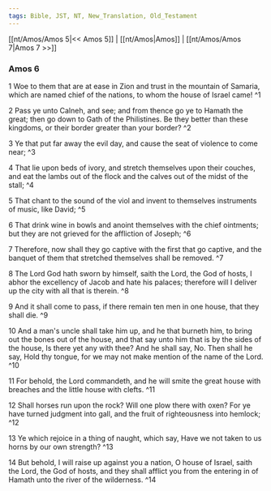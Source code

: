 ```yaml
---
tags: Bible, JST, NT, New_Translation, Old_Testament
---
```


[[nt/Amos/Amos 5|<< Amos 5]] | [[nt/Amos|Amos]] | [[nt/Amos/Amos 7|Amos 7 >>]]

### Amos 6

1 Woe to them that are at ease in Zion and trust in the mountain of Samaria, which are named chief of the nations, to whom the house of Israel came!  ^1

2 Pass ye unto Calneh, and see; and from thence go ye to Hamath the great; then go down to Gath of the Philistines. Be they better than these kingdoms, or their border greater than your border?  ^2

3 Ye that put far away the evil day, and cause the seat of violence to come near;  ^3

4 That lie upon beds of ivory, and stretch themselves upon their couches, and eat the lambs out of the flock and the calves out of the midst of the stall;  ^4

5 That chant to the sound of the viol and invent to themselves instruments of music, like David;  ^5

6 That drink wine in bowls and anoint themselves with the chief ointments; but they are not grieved for the affliction of Joseph;  ^6

7 Therefore, now shall they go captive with the first that go captive, and the banquet of them that stretched themselves shall be removed.  ^7

8 The Lord God hath sworn by himself, saith the Lord, the God of hosts, I abhor the excellency of Jacob and hate his palaces; therefore will I deliver up the city with all that is therein.  ^8

9 And it shall come to pass, if there remain ten men in one house, that they shall die.  ^9

10 And a man\'s uncle shall take him up, and he that burneth him, to bring out the bones out of the house, and that say unto him that is by the sides of the house, Is there yet any with thee? And he shall say, No. Then shall he say, Hold thy tongue, for we may not make mention of the name of the Lord.  ^10

11 For behold, the Lord commandeth, and he will smite the great house with breaches and the little house with clefts.  ^11

12 Shall horses run upon the rock? Will one plow there with oxen? For ye have turned judgment into gall, and the fruit of righteousness into hemlock;  ^12

13 Ye which rejoice in a thing of naught, which say, Have we not taken to us horns by our own strength?  ^13

14 But behold, I will raise up against you a nation, O house of Israel, saith the Lord, the God of hosts, and they shall afflict you from the entering in of Hamath unto the river of the wilderness.  ^14

 
